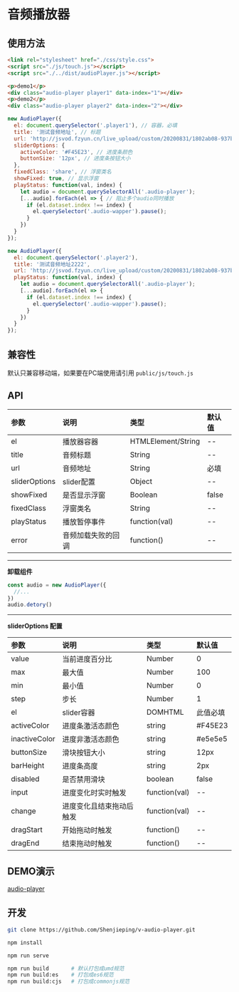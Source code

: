 # 音频播放器

## 使用方法

```html
<link rel="stylesheet" href="./css/style.css">
<script src="./js/touch.js"></script>
<script src="./../dist/audioPlayer.js"></script>
```

```html
<p>demo1</p>
<div class="audio-player player1" data-index="1"></div>
<p>demo2</p>
<div class="audio-player player2" data-index="2"></div>
```

```js
new AudioPlayer({
  el: document.querySelector('.player1'), // 容器，必填
  title: '测试音频地址', // 标题
  url: 'http://jsvod.fzyun.cn/live_upload/custom/20200831/1802ab08-937b-48e0-bf20-4d6756d2c8a4.mp3', // 音频地址
  sliderOptions: {
    activeColor: '#F45E23', // 进度条颜色
    buttonSize: '12px', // 进度条按钮大小
  },
  fixedClass: 'share', // 浮窗类名
  showFixed: true, // 显示浮窗
  playStatus: function(val, index) {
    let audio = document.querySelectorAll('.audio-player');
    [...audio].forEach(el => { // 阻止多个audio同时播放
      if (el.dataset.index !== index) {
        el.querySelector('.audio-wapper').pause();
      }
    })
  }
});

new AudioPlayer({
  el: document.querySelector('.player2'),
  title: '测试音频地址2222',
  url: 'http://jsvod.fzyun.cn/live_upload/custom/20200831/1802ab08-937b-48e0-bf20-4d6756d2c8a4.mp3',
  playStatus: function(val, index) {
    let audio = document.querySelectorAll('.audio-player');
    [...audio].forEach(el => {
      if (el.dataset.index !== index) {
        el.querySelector('.audio-wapper').pause();
      }
    })
  }
});
```

## 兼容性

默认只兼容移动端，如果要在PC端使用请引用 `public/js/touch.js`

## API

| 参数 | 说明 | 类型 |  默认值  |
|:-----|:---|:----| :----- |
| el | 播放器容器 | HTMLElement/String | -- |
| title | 音频标题 | String | -- |
| url | 音频地址 | String | 必填 |
| sliderOptions | slider配置 | Object | -- |
| showFixed | 是否显示浮窗 | Boolean | false |
| fixedClass | 浮窗类名 | String | -- |
| playStatus | 播放暂停事件 | function(val) | -- |
| error | 音频加载失败的回调 | function() | -- |

------

**卸载组件**

```js
const audio = new AudioPlayer({
  //...
})
audio.detory()
```

----

**sliderOptions 配置**

| 参数 | 说明 | 类型 |  默认值  |
|:-----|:---|:----| :----- |
| value | 当前进度百分比 | Number | 0 |
| max | 最大值 | Number | 100 |
| min | 最小值 | Number | 0 |
| step | 步长 | Number | 1 |
| el | slider容器 | DOMHTML  | 此值必填 |
| activeColor | 进度条激活态颜色 | string  | #F45E23 |
| inactiveColor | 进度非激活态颜色 | string  | #e5e5e5 |
| buttonSize | 滑块按钮大小 | string  | 12px |
| barHeight | 进度条高度 | string  | 2px |
| disabled | 是否禁用滑块 | boolean  | false |
| input | 进度变化时实时触发 | function(val) | -- |
| change | 进度变化且结束拖动后触发 | function(val) | -- |
| dragStart | 开始拖动时触发 | function() | -- |
| dragEnd | 结束拖动时触发 | function() | -- |

## DEMO演示

[audio-player](http://shenjp.top/v-audio-player/public/index.html)

## 开发

```bash
git clone https://github.com/Shenjieping/v-audio-player.git

npm install

npm run serve

npm run build       # 默认打包成umd规范
npm run build:es    # 打包成es6规范
npm run build:cjs   # 打包成commonjs规范
```
